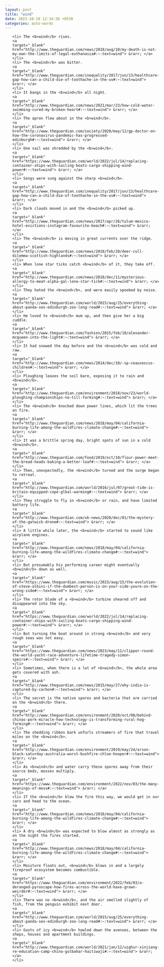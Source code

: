 ```yaml
---
layout: post
title: "wind"
date: 2023-10-10 12:34:56 +0530
categories: auto-words
---
```

<ol>

    <li> The <b>wind</b> rises.
    <a 
    target="_blank" 
    href="http://www.theguardian.com/news/2018/aug/10/my-death-is-not-my-own-the-limits-of-legal-euthanasia#:~:text=wind"> &rarr; </a>
    </li>
    <li> The <b>wind</b> was bitter.
    <a 
    target="_blank" 
    href="http://www.theguardian.com/inequality/2017/jun/13/healthcare-gap-how-can-a-child-die-of-toothache-in-the-us#:~:text=wind"> &rarr; </a>
    </li>
    <li> It bangs in the <b>wind</b> all night.
    <a 
    target="_blank" 
    href="http://www.theguardian.com/news/2021/mar/23/how-cold-water-swimming-cured-my-broken-heart#:~:text=wind"> &rarr; </a>
    </li>
    <li> The apron flew about in the <b>wind</b>.
    <a 
    target="_blank" 
    href="http://www.theguardian.com/society/2020/may/12/gp-doctor-on-how-the-coronavirus-pandemic-has-progressed-edinburgh#:~:text=wind"> &rarr; </a>
    </li>
    <li> One sail was shredded by the <b>wind</b>.
    <a 
    target="_blank" 
    href="https://www.theguardian.com/world/2022/jul/14/replacing-container-ships-with-sailing-boats-cargo-shipping-wind-power#:~:text=wind"> &rarr; </a>
    </li>
    <li> Songs were sung against the sharp <b>wind</b>.
    <a 
    target="_blank" 
    href="http://www.theguardian.com/inequality/2017/jun/13/healthcare-gap-how-can-a-child-die-of-toothache-in-the-us#:~:text=wind"> &rarr; </a>
    </li>
    <li> Dark clouds moved in and the <b>wind</b> picked up.
    <a 
    target="_blank" 
    href="http://www.theguardian.com/news/2017/apr/26/tulum-mexico-hotel-evictions-instagram-favourite-beach#:~:text=wind"> &rarr; </a>
    </li>
    <li> The <b>wind</b> is moving in great currents over the ridge.
    <a 
    target="_blank" 
    href="http://www.theguardian.com/news/2018/feb/20/deer-cull-dilemma-scottish-highlands#:~:text=wind"> &rarr; </a>
    </li>
    <li> When lone star ticks catch <b>wind</b> of it, they take off.
    <a 
    target="_blank" 
    href="http://www.theguardian.com/news/2018/dec/11/mysterious-allergy-to-meat-alpha-gal-lone-star-tick#:~:text=wind"> &rarr; </a>
    </li>
    <li> They hated the <b>wind</b>, and were easily spooked by noise.
    <a 
    target="_blank" 
    href="http://www.theguardian.com/world/2015/aug/25/everything-about-panda-sex-edinburgh-zoo-long-read#:~:text=wind"> &rarr; </a>
    </li>
    <li> He loved to <b>wind</b> mum up, and then give her a big cuddle.
    <a 
    target="_blank" 
    href="http://www.theguardian.com/fashion/2015/feb/10/alexander-mcqueen-into-the-light#:~:text=wind"> &rarr; </a>
    </li>
    <li> It had snowed the day before and the <b>wind</b> was cold and raw.
    <a 
    target="_blank" 
    href="http://www.theguardian.com/news/2014/dec/10/-sp-ceausescus-children#:~:text=wind"> &rarr; </a>
    </li>
    <li> Ploughing leaves the soil bare, exposing it to rain and <b>wind</b>.
    <a 
    target="_blank" 
    href="http://www.theguardian.com/environment/2018/nov/23/world-ploughing-championships-no-till-farming#:~:text=wind"> &rarr; </a>
    </li>
    <li> The <b>wind</b> knocked down power lines, which lit the trees on fire.
    <a 
    target="_blank" 
    href="http://www.theguardian.com/news/2018/may/04/california-burning-life-among-the-wildfires-climate-change#:~:text=wind"> &rarr; </a>
    </li>
    <li> It was a brittle spring day, bright spots of sun in a cold <b>wind</b>.
    <a 
    target="_blank" 
    href="http://www.theguardian.com/food/2019/oct/10/flour-power-meet-the-bread-heads-baking-a-better-loaf#:~:text=wind"> &rarr; </a>
    </li>
    <li> Then, unexpectedly, the <b>wind</b> turned and the surge began to retreat.
    <a 
    target="_blank" 
    href="http://www.theguardian.com/world/2016/jul/07/great-tide-is-britain-equipped-cope-glbal-warming#:~:text=wind"> &rarr; </a>
    </li>
    <li> They struggle to fly in <b>wind</b> or rain, and have limited battery life.
    <a 
    target="_blank" 
    href="http://www.theguardian.com/uk-news/2020/dec/01/the-mystery-of-the-gatwick-drone#:~:text=wind"> &rarr; </a>
    </li>
    <li> A little while later, the <b>wind</b> started to sound like airplane engines.
    <a 
    target="_blank" 
    href="http://www.theguardian.com/news/2018/may/04/california-burning-life-among-the-wildfires-climate-change#:~:text=wind"> &rarr; </a>
    </li>
    <li> But presumably his performing career might eventually <b>wind</b> down as well.
    <a 
    target="_blank" 
    href="https://www.theguardian.com/music/2023/aug/15/the-evolution-of-steve-albini-if-the-dumbest-person-is-on-your-side-youre-on-the-wrong-side#:~:text=wind"> &rarr; </a>
    </li>
    <li> The rotor blade of a <b>wind</b> turbine sheared off and disappeared into the sky.
    <a 
    target="_blank" 
    href="https://www.theguardian.com/world/2022/jul/14/replacing-container-ships-with-sailing-boats-cargo-shipping-wind-power#:~:text=wind"> &rarr; </a>
    </li>
    <li> But turning the boat around in strong <b>wind</b> and very rough seas was not easy.
    <a 
    target="_blank" 
    href="https://www.theguardian.com/news/2023/may/11/clipper-round-the-world-yacht-race-adventure-lifetime-tragedy-simon-speirs#:~:text=wind"> &rarr; </a>
    </li>
    <li> Sometimes, when there is a lot of <b>wind</b>, the whole area gets covered with ash.
    <a 
    target="_blank" 
    href="http://www.theguardian.com/news/2015/may/27/why-india-is-captured-by-carbon#:~:text=wind"> &rarr; </a>
    </li>
    <li> The secret is the native spores and bacteria that are carried on the <b>wind</b> there.
    <a 
    target="_blank" 
    href="http://www.theguardian.com/environment/2020/oct/08/behind-chinas-pork-miracle-how-technology-is-transforming-rural-hog-farming#:~:text=wind"> &rarr; </a>
    </li>
    <li> The shedding ribbon bark unfurls streamers of fire that travel miles on the <b>wind</b>.
    <a 
    target="_blank" 
    href="http://www.theguardian.com/environment/2019/may/24/arson-black-saturday-australia-worst-bushfire-chloe-hooper#:~:text=wind"> &rarr; </a>
    </li>
    <li> As <b>wind</b> and water carry these spores away from their source beds, mosses multiply.
    <a 
    target="_blank" 
    href="https://www.theguardian.com/environment/2022/nov/03/the-many-meanings-of-moss#:~:text=wind"> &rarr; </a>
    </li>
    <li> If the <b>wind</b> blew the fire this way, we would get in our cars and head to the ocean.
    <a 
    target="_blank" 
    href="http://www.theguardian.com/news/2018/may/04/california-burning-life-among-the-wildfires-climate-change#:~:text=wind"> &rarr; </a>
    </li>
    <li> A dry <b>wind</b> was expected to blow almost as strongly as on the night the fires started.
    <a 
    target="_blank" 
    href="http://www.theguardian.com/news/2018/may/04/california-burning-life-among-the-wildfires-climate-change#:~:text=wind"> &rarr; </a>
    </li>
    <li> Moisture floats out, <b>wind</b> blows in and a largely fireproof ecosystem becomes combustible.
    <a 
    target="_blank" 
    href="https://www.theguardian.com/environment/2022/feb/03/a-deranged-pyroscape-how-fires-across-the-world-have-grown-weirder#:~:text=wind"> &rarr; </a>
    </li>
    <li> There was no <b>wind</b>, and the air smelled slightly of fish, from the penguin exhibit next door.
    <a 
    target="_blank" 
    href="http://www.theguardian.com/world/2015/aug/25/everything-about-panda-sex-edinburgh-zoo-long-read#:~:text=wind"> &rarr; </a>
    </li>
    <li> Gusts of icy <b>wind</b> howled down the avenues, between the shops, houses and apartment buildings.
    <a 
    target="_blank" 
    href="http://www.theguardian.com/world/2021/jan/12/uighur-xinjiang-re-education-camp-china-gulbahar-haitiwaji#:~:text=wind"> &rarr; </a>
    </li>